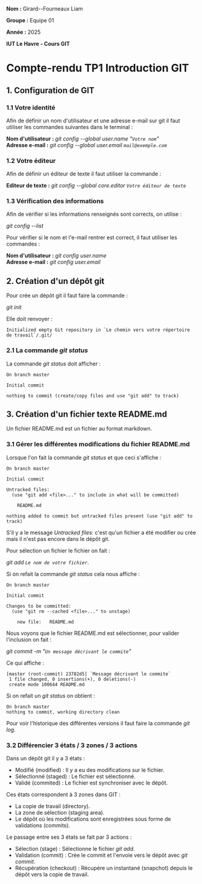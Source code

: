 **Nom :** Girard--Fourneaux Liam

**Groupe :** Equipe 01

**Année :** 2025

**IUT Le Havre - Cours GIT**

# Compte-rendu TP1 Introduction GIT

## 1. Configuration de GIT


### 1.1 Votre identité

Afin de définir un nom d'utilisateur et une adresse e-mail sur git il faut utiliser les commandes 
suivantes dans le terminal :

**Nom d'utilisateur :** *git config --global user.name "`Votre nom`"*  
**Adresse e-mail :** *git config --global user.email `mail@exemple.com`*  


### 1.2 Votre éditeur

Afin de définir un éditeur de texte il faut utiliser la commande :

**Editeur de texte :** *git config --global core.editor `Votre éditeur de texte`*  


### 1.3 Vérification des informations

Afin de vérifier si les informations renseignés sont corrects, on utilise :

*git config --list*  

Pour vérifier si le nom et l'e-mail rentrer est correct, il faut utiliser les commandes :

**Nom d'utilisateur :** *git config user.name*  
**Adresse e-mail :** *git config user.email*  



## 2. Création d'un dépôt git

Pour crée un dépôt git il faut faire la commande :  

*git init*  

Elle doit renvoyer :  

	Initialized empty Git repository in `Le chemin vers votre répertoire de travail`/.git/


### 2.1 La commande *git status*

La commande *git status* doit afficher : 

	On branch master
	
	Initial commit
	
	nothing to commit (create/copy files and use "git add" to track)



## 3. Création d'un fichier texte README.md

Un fichier README.md est un fichier au format markdown.


### 3.1 Gérer les différentes modifications du fichier README.md

Lorsque l'on fait la commande *git status* et que ceci s'affiche :

	On branch master
	
	Initial commit
	
	Untracked files:
	  (use "git add <file>..." to include in what will be committed)
	
		README.md
	
	nothing added to commit but untracked files present (use "git add" to track)

S'il y a le message *Untracked files:* c'est qu'un fichier a été modifier ou crée mais il n'est pas 
encore dans le dépôt git.

Pour sélection un fichier le fichier on fait :

*git add `Le nom de votre fichier`*.

Si on refait la commande *git status* cela nous affiche :

	On branch master
	
	Initial commit
	
	Changes to be committed:
	  (use "git rm --cached <file>..." to unstage)
	
		new file:   README.md

Nous voyons que le fichier README.md est sélectionner, pour valider l'inclusion on fait :

*git commit -m "`Un message décrivant le commite`"*

Ce qui affiche :

	[master (root-commit) 23782d5] `Message décrivant le commite`
	 1 file changed, 0 insertions(+), 0 deletions(-)
	 create mode 100644 README.md

Si on refait un *git status* on obtient :

	On branch master
	nothing to commit, working directory clean

Pour voir l'historique des différentes versions il faut faire la commande *git log*.


### 3.2 Différencier 3 états / 3 zones / 3 actions

Dans un dépôt git il y a 3 états :

- Modifié (modified) : Il y a eu des modifications sur le fichier.
- Sélectionné (staged) : Le fichier est sélectionné.
- Validé (commited) : Le fichier est synchroniser avec le dépôt.

Ces états correspondent à 3 zones dans GIT :

- La copie de travail (directory).
- La zone de sélection (staging area).
- Le dépôt où les modifications sont enregistrées sous forme de validations (commits).


Le passage entre ses 3 états se fait par 3 actions :

- Sélection (stage) : Sélectionne le fichier *git add*.
- Validation (commit) : Crée le commit et l'envoie vers le dépôt avec *git commit*.
- Récupération (checkout) : Récupère un instantané (snapchot) depuis le dépôt vers la copie de travail.
